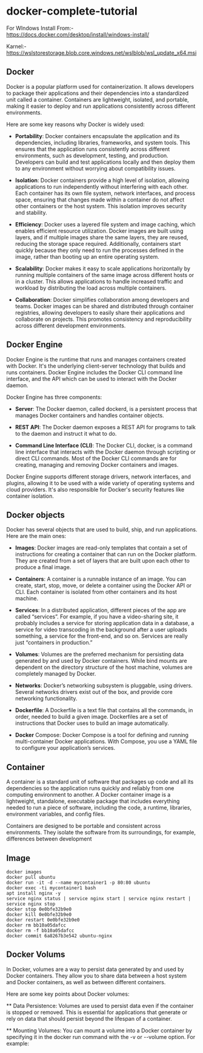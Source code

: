 # docker-complete-tutorial

For WIndows
Install From:-
  https://docs.docker.com/desktop/install/windows-install/
  
  Karnel:-
  https://wslstorestorage.blob.core.windows.net/wslblob/wsl_update_x64.msi

## Docker
Docker is a popular platform used for containerization. It allows developers to package their applications and their dependencies into a standardized unit called a container. Containers are lightweight, isolated, and portable, making it easier to deploy and run applications consistently across different environments.

Here are some key reasons why Docker is widely used:

* **Portability**: Docker containers encapsulate the application and its dependencies, including libraries, frameworks, and system tools. This ensures that the application runs consistently across different environments, such as development, testing, and production. Developers can build and test applications locally and then deploy them to any environment without worrying about compatibility issues.

* **Isolation**: Docker containers provide a high level of isolation, allowing applications to run independently without interfering with each other. Each container has its own file system, network interfaces, and process space, ensuring that changes made within a container do not affect other containers or the host system. This isolation improves security and stability.

* **Efficiency**: Docker uses a layered file system and image caching, which enables efficient resource utilization. Docker images are built using layers, and if multiple images share the same layers, they are reused, reducing the storage space required. Additionally, containers start quickly because they only need to run the processes defined in the image, rather than booting up an entire operating system.

* **Scalability**: Docker makes it easy to scale applications horizontally by running multiple containers of the same image across different hosts or in a cluster. This allows applications to handle increased traffic and workload by distributing the load across multiple containers.

* **Collaboration**: Docker simplifies collaboration among developers and teams. Docker images can be shared and distributed through container registries, allowing developers to easily share their applications and collaborate on projects. This promotes consistency and reproducibility across different development environments.

## Docker Engine
Docker Engine is the runtime that runs and manages containers created with Docker. It's the underlying client-server technology that builds and runs containers. Docker Engine includes the Docker CLI command line interface, and the API which can be used to interact with the Docker daemon.

Docker Engine has three components:

* **Server**: The Docker daemon, called dockerd, is a persistent process that manages Docker containers and handles container objects.

* **REST API**: The Docker daemon exposes a REST API for programs to talk to the daemon and instruct it what to do.

* **Command Line Interface (CLI)**: The Docker CLI, docker, is a command line interface that interacts with the Docker daemon through scripting or direct CLI commands. Most of the Docker CLI commands are for creating, managing and removing Docker containers and images.

Docker Engine supports different storage drivers, network interfaces, and plugins, allowing it to be used with a wide variety of operating systems and cloud providers. It's also responsible for Docker's security features like container isolation.
## Docker objects

Docker has several objects that are used to build, ship, and run applications. Here are the main ones:

* **Images**: Docker images are read-only templates that contain a set of instructions for creating a container that can run on the Docker platform. They are created from a set of layers that are built upon each other to produce a final image.

* **Containers**: A container is a runnable instance of an image. You can create, start, stop, move, or delete a container using the Docker API or CLI. Each container is isolated from other containers and its host machine.

* **Services**: In a distributed application, different pieces of the app are called “services”. For example, if you have a video-sharing site, it probably includes a service for storing application data in a database, a service for video transcoding in the background after a user uploads something, a service for the front-end, and so on. Services are really just “containers in production.”

* **Volumes**: Volumes are the preferred mechanism for persisting data generated by and used by Docker containers. While bind mounts are dependent on the directory structure of the host machine, volumes are completely managed by Docker.

* **Networks**: Docker’s networking subsystem is pluggable, using drivers. Several networks drivers exist out of the box, and provide core networking functionality.

* **Dockerfile**: A Dockerfile is a text file that contains all the commands, in order, needed to build a given image. Dockerfiles are a set of instructions that Docker uses to build an image automatically.

* **Docker** Compose: Docker Compose is a tool for defining and running multi-container Docker applications. With Compose, you use a YAML file to configure your application’s services.

## Container
A container is a standard unit of software that packages up code and all its dependencies so the application runs quickly and reliably from one computing environment to another. A Docker container image is a lightweight, standalone, executable package that includes everything needed to run a piece of software, including the code, a runtime, libraries, environment variables, and config files.

Containers are designed to be portable and consistent across environments. They isolate the software from its surroundings, for example, differences between development

## Image
```
docker images
docker pull ubuntu
docker run -it -d --name mycontainer1 -p 80:80 ubuntu
docker exec -ti mycontainer1 bash
apt install nginx -y
service nginx status | service nginx start | service nginx restart | service nginx stop
docker stop 0e0bfe32b9e0
docker kill 0e0bfe32b9e0
docker restart 0e0bfe32b9e0
docker rm bb10a05dafcc
docker rm -f bb10a05dafcc
docker commit 6a8267b3e542 ubuntu-nginx
```
## Docker Volums

In Docker, volumes are a way to persist data generated by and used by Docker containers. They allow you to share data between a host system and Docker containers, as well as between different containers.

Here are some key points about Docker volumes:

** Data Persistence: Volumes are used to persist data even if the container is stopped or removed. This is essential for applications that generate or rely on data that should persist beyond the lifespan of a container.

** Mounting Volumes: You can mount a volume into a Docker container by specifying it in the docker run command with the -v or --volume option. For example:

